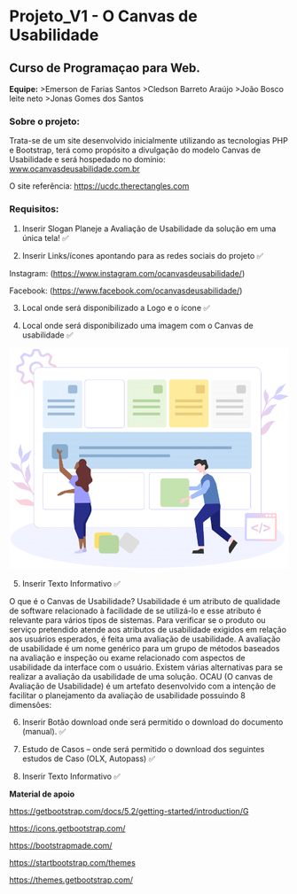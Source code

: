 # Projeto_V1 - O Canvas de Usabilidade

## Curso de Programaçao para Web.

**Equipe:** 
        >Emerson de Farias Santos
        >Cledson Barreto Araújo
        >João Bosco leite neto
        >Jonas Gomes dos Santos

### **Sobre o projeto:**

Trata-se de um site desenvolvido inicialmente utilizando as tecnologias PHP e Bootstrap, terá como propósito a divulgação do modelo Canvas de Usabilidade e será hospedado no domínio: www.ocanvasdeusabilidade.com.br

O site referência: https://ucdc.therectangles.com

### **Requisitos:**

1. Inserir Slogan Planeje a Avaliação de Usabilidade da solução em uma única tela! ✅

2. Inserir Links/ícones apontando para as redes sociais do projeto ✅

Instagram: (https://www.instagram.com/ocanvasdeusabilidade/)

Facebook: (https://www.facebook.com/ocanvasdeusabilidade/)

3. Local onde será disponibilizado a Logo e o ícone ✅

4. Local onde será disponibilizado uma imagem com o Canvas de usabilidade  ✅

![Imagem cavas de Usabilidade!](/assets/img/canvas.PNG)

5. Inserir Texto Informativo ✅

O que é o Canvas de Usabilidade?
Usabilidade é um atributo de qualidade de software relacionado à facilidade de se utilizá-lo e esse atributo é relevante para vários tipos de sistemas. Para verificar se o produto ou serviço pretendido atende aos atributos de usabilidade exigidos em relação aos usuários esperados, é feita uma avaliação de usabilidade. A avaliação de usabilidade é um nome genérico para um grupo de métodos baseados na avaliação e inspeção ou exame relacionado com aspectos de usabilidade da interface com o usuário. Existem várias alternativas para se realizar a avaliação da usabilidade de uma solução. OCAU (O canvas de Avaliação de Usabilidade) é um artefato desenvolvido com a intenção de facilitar o planejamento da avaliação de usabilidade possuindo 8 dimensões:

6. Inserir Botão download onde será permitido o download do documento (manual). ✅

7. Estudo de Casos – onde será permitido o download dos seguintes estudos de Caso (OLX, Autopass)  ✅

8. Inserir Texto Informativo ✅

**Material de apoio**

https://getbootstrap.com/docs/5.2/getting-started/introduction/G

https://icons.getbootstrap.com/

https://bootstrapmade.com/

https://startbootstrap.com/themes

https://themes.getbootstrap.com/

